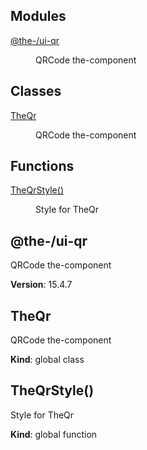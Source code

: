 <!--- Code generated by @the-/script-doc. DO NOT EDIT. -->

## Modules

<dl>
<dt><a href="#module_@the-/ui-qr">@the-/ui-qr</a></dt>
<dd><p>QRCode the-component</p>
</dd>
</dl>

## Classes

<dl>
<dt><a href="#TheQr">TheQr</a></dt>
<dd><p>QRCode the-component</p>
</dd>
</dl>

## Functions

<dl>
<dt><a href="#TheQrStyle">TheQrStyle()</a></dt>
<dd><p>Style for TheQr</p>
</dd>
</dl>

<a name="module_@the-/ui-qr"></a>

## @the-/ui-qr
QRCode the-component

**Version**: 15.4.7  
<a name="TheQr"></a>

## TheQr
QRCode the-component

**Kind**: global class  
<a name="TheQrStyle"></a>

## TheQrStyle()
Style for TheQr

**Kind**: global function  
